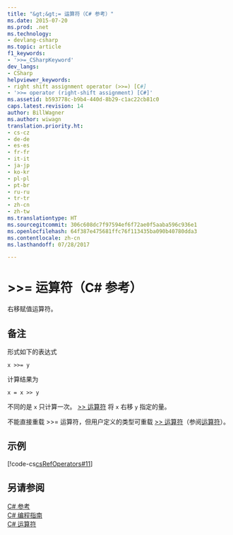 ```yaml
---
title: "&gt;&gt;= 运算符（C# 参考）"
ms.date: 2015-07-20
ms.prod: .net
ms.technology:
- devlang-csharp
ms.topic: article
f1_keywords:
- '>>=_CSharpKeyword'
dev_langs:
- CSharp
helpviewer_keywords:
- right shift assignment operator (>>=) [C#]
- '>>= operator (right-shift assignment) [C#]'
ms.assetid: b593778c-b9b4-440d-8b29-c1ac22cb81c0
caps.latest.revision: 14
author: BillWagner
ms.author: wiwagn
translation.priority.ht:
- cs-cz
- de-de
- es-es
- fr-fr
- it-it
- ja-jp
- ko-kr
- pl-pl
- pt-br
- ru-ru
- tr-tr
- zh-cn
- zh-tw
ms.translationtype: HT
ms.sourcegitcommit: 306c608dc7f97594ef6f72ae0f5aaba596c936e1
ms.openlocfilehash: 64f387e475681ffc76f113435ba090b40780dda3
ms.contentlocale: zh-cn
ms.lasthandoff: 07/28/2017

---
```

# <a name="gtgt-operator-c-reference"></a>&gt;&gt;= 运算符（C# 参考）
右移赋值运算符。  
  
## <a name="remarks"></a>备注  
 形式如下的表达式  
  
```  
x >>= y  
```  
  
 计算结果为  
  
```  
x = x >> y  
```  
  
 不同的是 `x` 只计算一次。 [>> 运算符](../../../csharp/language-reference/operators/right-shift-operator.md) 将 `x` 右移 `y` 指定的量。  
  
 不能直接重载 >>= 运算符，但用户定义的类型可重载 [>> 运算符](../../../csharp/language-reference/operators/right-shift-operator.md)（参阅[运算符](../../../csharp/language-reference/keywords/operator.md)）。  
  
## <a name="example"></a>示例  
 [!code-cs[csRefOperators#11](../../../csharp/language-reference/operators/codesnippet/CSharp/right-shift-assignment-operator_1.cs)]  
  
## <a name="see-also"></a>另请参阅  
 [C# 参考](../../../csharp/language-reference/index.md)   
 [C# 编程指南](../../../csharp/programming-guide/index.md)   
 [C# 运算符](../../../csharp/language-reference/operators/index.md)

